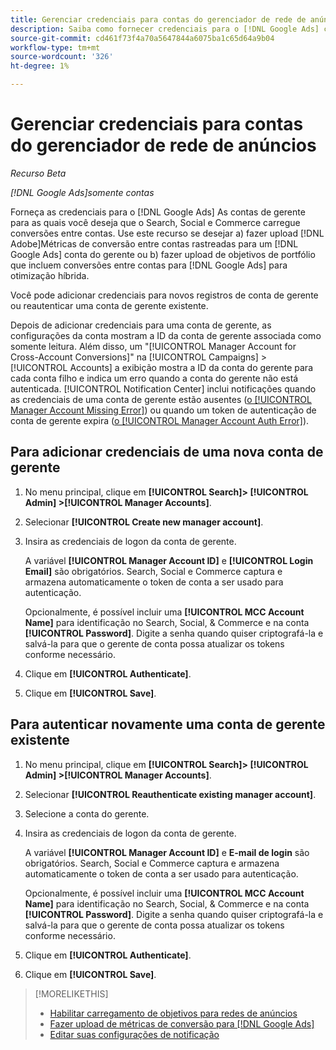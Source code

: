 ```yaml
---
title: Gerenciar credenciais para contas do gerenciador de rede de anúncios
description: Saiba como fornecer credenciais para o [!DNL Google Ads] contas de gerente.
source-git-commit: cd461f73f4a70a5647844a6075ba1c65d64a9b04
workflow-type: tm+mt
source-wordcount: '326'
ht-degree: 1%

---
```


# Gerenciar credenciais para contas do gerenciador de rede de anúncios

*Recurso Beta*

*[!DNL Google Ads]somente contas*

Forneça as credenciais para o [!DNL Google Ads] As contas de gerente para as quais você deseja que o Search, Social e Commerce carregue conversões entre contas. Use este recurso se desejar a) fazer upload [!DNL Adobe]Métricas de conversão entre contas rastreadas para um [!DNL Google Ads] conta do gerente ou b) fazer upload de objetivos de portfólio que incluem conversões entre contas para [!DNL Google Ads] para otimização híbrida.

<!-- [Maybe later: and c) sync conversion value rules for accounts that use cross-account conversion tracking with Google Ads.] -->

Você pode adicionar credenciais para novos registros de conta de gerente ou reautenticar uma conta de gerente existente.

Depois de adicionar credenciais para uma conta de gerente, as configurações da conta mostram a ID da conta de gerente associada como somente leitura. Além disso, um &quot;[!UICONTROL Manager Account for Cross-Account Conversions]&quot; na [!UICONTROL Campaigns] > [!UICONTROL Accounts] a exibição mostra a ID da conta do gerente para cada conta filho e indica um erro quando a conta do gerente não está autenticada. [!UICONTROL Notification Center] inclui notificações quando as credenciais de uma conta de gerente estão ausentes ([o [!UICONTROL Manager Account Missing Error]](/help/search-social-commerce/notifications/notification-about.md)) ou quando um token de autenticação de conta de gerente expira ([o [!UICONTROL Manager Account Auth Error]](/help/search-social-commerce/notifications/notification-about.md)).

## Para adicionar credenciais de uma nova conta de gerente

1. No menu principal, clique em **[!UICONTROL Search]> [!UICONTROL Admin] >[!UICONTROL Manager Accounts]**.

1. Selecionar **[!UICONTROL Create new manager account]**.

1. Insira as credenciais de logon da conta de gerente.

   A variável **[!UICONTROL Manager Account ID]** e **[!UICONTROL Login Email]** são obrigatórios. Search, Social e Commerce captura e armazena automaticamente o token de conta a ser usado para autenticação.

   Opcionalmente, é possível incluir uma **[!UICONTROL MCC Account Name]** para identificação no Search, Social, &amp; Commerce e na conta **[!UICONTROL Password]**. Digite a senha quando quiser criptografá-la e salvá-la para que o gerente de conta possa atualizar os tokens conforme necessário.

1. Clique em **[!UICONTROL Authenticate]**.

1. Clique em **[!UICONTROL Save]**.

## Para autenticar novamente uma conta de gerente existente

1. No menu principal, clique em **[!UICONTROL Search]> [!UICONTROL Admin] >[!UICONTROL Manager Accounts]**.

1. Selecionar **[!UICONTROL Reauthenticate existing manager account]**.

1. Selecione a conta do gerente.

1. Insira as credenciais de logon da conta de gerente.

   A variável **[!UICONTROL Manager Account ID]** e **E-mail de login** são obrigatórios. Search, Social e Commerce captura e armazena automaticamente o token de conta a ser usado para autenticação.

   Opcionalmente, é possível incluir uma **[!UICONTROL MCC Account Name]** para identificação no Search, Social, &amp; Commerce e na conta **[!UICONTROL Password]**. Digite a senha quando quiser criptografá-la e salvá-la para que o gerente de conta possa atualizar os tokens conforme necessário.

1. Clique em **[!UICONTROL Authenticate]**.

1. Clique em **[!UICONTROL Save]**.

>[!MORELIKETHIS]
>
>* [Habilitar carregamento de objetivos para redes de anúncios](/help/search-social-commerce/tools/objective-upload-to-networks.md)
>* [Fazer upload de métricas de conversão para [!DNL Google Ads]](/help/search-social-commerce/tools/conversion-metrics-upload-to-google.md)
>* [Editar suas configurações de notificação](/help/search-social-commerce/notifications/notification-edit.md)

